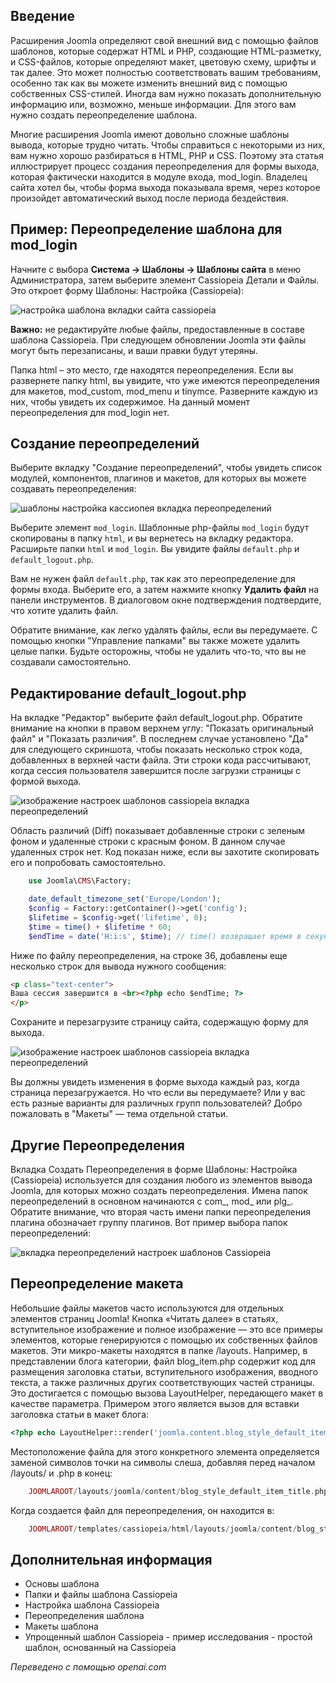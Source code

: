 <!-- Filename: J4.x:Template_Overrides / Display title: Переопределение Шаблонов -->

## Введение

Расширения Joomla определяют свой внешний вид с помощью файлов шаблонов, которые содержат HTML и PHP, создающие HTML-разметку, и CSS-файлов, которые определяют макет, цветовую схему, шрифты и так далее. Это может полностью соответствовать вашим требованиям, особенно так как вы можете изменить внешний вид с помощью собственных CSS-стилей. Иногда вам нужно показать дополнительную информацию или, возможно, меньше информации. Для этого вам нужно создать переопределение шаблона.

Многие расширения Joomla имеют довольно сложные шаблоны вывода, которые трудно читать. Чтобы справиться с некоторыми из них, вам нужно хорошо разбираться в HTML, PHP и CSS. Поэтому эта статья иллюстрирует процесс создания переопределения для формы выхода, которая фактически находится в модуле входа, mod_login. Владелец сайта хотел бы, чтобы форма выхода показывала время, через которое произойдет автоматический выход после периода бездействия.

## Пример: Переопределение шаблона для mod_login

Начните с выбора **Система → Шаблоны → Шаблоны сайта** в меню Администратора, затем выберите элемент Cassiopeia Детали и Файлы. Это откроет форму Шаблоны: Настройка (Cassiopeia):

![настройка шаблона вкладки сайта cassiopeia](../../../en/images/templates/templates-customise-cassiopeia.png)

**Важно:** не редактируйте любые файлы, предоставленные в составе шаблона Cassiopeia. При следующем обновлении Joomla эти файлы могут быть перезаписаны, и ваши правки будут утеряны.

Папка html – это место, где находятся переопределения. Если вы развернете папку html, вы увидите, что уже имеются переопределения для макетов, mod_custom, mod_menu и tinymce. Разверните каждую из них, чтобы увидеть их содержимое. На данный момент переопределения для mod_login нет.

## Создание переопределений

Выберите вкладку "Создание переопределений", чтобы увидеть список модулей, компонентов,
плагинов и макетов, для которых вы можете создавать переопределения:

![шаблоны настройка кассиопея вкладка переопределений](../../../en/images/templates/cassiopeia-customisation-create-overrides.png)

Выберите элемент `mod_login`. Шаблонные php-файлы `mod_login` будут
скопированы в папку `html`, и вы вернетесь на вкладку редактора.
Расширьте папки `html` и `mod_login`. Вы увидите файлы `default.php` и
`default_logout.php`.

Вам не нужен файл `default.php`, так как это переопределение для
формы входа. Выберите его, а затем нажмите кнопку **Удалить файл** на
панели инструментов. В диалоговом окне подтверждения подтвердите, что хотите удалить файл.

Обратите внимание, как легко удалять файлы, если вы передумаете. С помощью
кнопки "Управление папками" вы также можете удалить целые папки. Будьте осторожны,
чтобы не удалить что-то, что вы не создавали самостоятельно.

## Редактирование default_logout.php

На вкладке "Редактор" выберите файл default_logout.php. Обратите внимание на кнопки в правом верхнем углу: "Показать оригинальный файл" и "Показать различия". В последнем случае установлено "Да" для следующего скриншота, чтобы показать несколько строк кода, добавленных в верхней части файла. Эти строки кода рассчитывают, когда сессия пользователя завершится после загрузки страницы с формой выхода.

![изображение настроек шаблонов cassiopeia вкладка переопределений](../../../en/images/templates/cassiopeia-customisation-edit-logout-override.png)

Область различий (Diff) показывает добавленные строки с зеленым фоном и удаленные строки с красным фоном. В данном случае удаленных строк нет. Код показан ниже, если вы захотите скопировать его и попробовать самостоятельно.

```php
    use Joomla\CMS\Factory;

    date_default_timezone_set('Europe/London');
    $config = Factory::getContainer()->get('config');
    $lifetime = $config->get('lifetime', 0);
    $time = time() + $lifetime * 60;
    $endTime = date('H:i:s', $time); // time() возвращает время в секундах
```

Ниже по файлу переопределения, на строке 36, добавлены еще несколько строк для вывода нужного сообщения:

```html
<p class="text-center">
Ваша сессия завершится в <br><?php echo $endTime; ?>
</p>
```

Сохраните и перезагрузите страницу сайта, содержащую форму для выхода.

![изображение настроек шаблонов cassiopeia вкладка переопределений](../../../en/images/templates/cassiopeia-customisation-logout-override-result.png)

Вы должны увидеть изменения в форме выхода каждый раз, когда страница перезагружается. Но что если вы передумаете? Или у вас есть разные варианты для различных групп пользователей? Добро пожаловать в "Макеты" — тема отдельной статьи.

## Другие Переопределения

Вкладка Создать Переопределения в форме Шаблоны: Настройка (Cassiopeia)
используется для создания любого из элементов вывода Joomla, для которых
можно создать переопределения. Имена папок переопределений в основном
начинаются с com\_, mod\_ или plg\_. Обратите внимание, что вторая часть
имени папки переопределения плагина обозначает группу плагинов. Вот пример
выбора папок переопределений:

![вкладка переопределений настроек шаблонов Cassiopeia](../../../en/images/templates/templates-customise-example-override-folder.png)

## Переопределение макета

Небольшие файлы макетов часто используются для отдельных элементов страниц Joomla! Кнопка «Читать далее» в статьях, вступительное изображение и полное изображение — это все примеры элементов, которые генерируются с помощью их собственных файлов макетов. Эти микро-макеты находятся в папке /layouts. Например, в представлении блога категории, файл blog_item.php содержит код для размещения заголовка статьи, вступительного изображения, вводного текста, а также различных других соответствующих частей страницы. Это достигается с помощью вызова LayoutHelper, передающего макет в качестве параметра. Примером этого является вызов для вставки заголовка статьи в макет блога:

```php
<?php echo LayoutHelper::render('joomla.content.blog_style_default_item_title', $this->item); ?>
```

Местоположение файла для этого конкретного элемента определяется заменой символов точки на символы слеша, добавляя перед началом /layouts/ и .php в конец:

```php
    JOOMLAROOT/layouts/joomla/content/blog_style_default_item_title.php
```

Когда создается файл для переопределения, он находится в:

```php
    JOOMLAROOT/templates/cassiopeia/html/layouts/joomla/content/blog_style_default_item_title.php
```

## Дополнительная информация

- Основы шаблона
- Папки и файлы шаблона Cassiopeia
- Настройка шаблона Cassiopeia
- Переопределения шаблона
- Макеты шаблона
- Упрощенный шаблон Cassiopeia - пример исследования - простой шаблон, 
  основанный на Cassiopeia

*Переведено с помощью openai.com*

